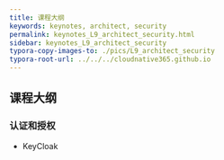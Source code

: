 ```yaml
---
title: 课程大纲
keywords: keynotes, architect, security
permalink: keynotes_L9_architect_security.html
sidebar: keynotes_L9_architect_security
typora-copy-images-to: ./pics/L9_architect_security
typora-root-url: ../../../cloudnative365.github.io
---
```


## 课程大纲

### 认证和授权

+ KeyCloak

